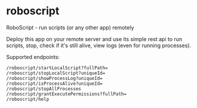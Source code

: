 # roboscript
RoboScript - run scripts (or any other app) remotely

Deploy this app on your remote server and use its simple rest api to run scripts, stop, check if it's still alive, view logs (even for running processes). 

Supported endpoints:

    /roboscript/startLocalScript?fullPath=
    /roboscript/stopLocalScript?uniqueId=
    /roboscript/showProcessLog?uniqueId=
    /roboscript/isProcessAlive?uniqueId=
    /roboscript/stopAllProcesses
    /roboscript/grantExecutePermissions?fullPath=
    /roboscript/help

